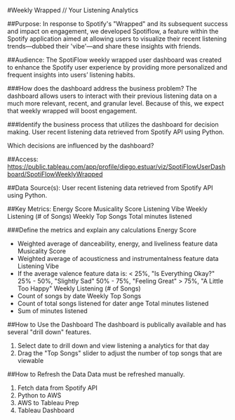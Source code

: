 #Weekly Wrapped // Your Listening Analytics

##Purpose:
In response to Spotify's "Wrapped" and its subsequent success and impact on engagement, we developed Spotiflow, a feature within the Spotify application aimed at allowing users to visualize their recent listening trends—dubbed their 'vibe'—and share these insights with friends.

##Audience:
The SpotiFlow weekly wrapped user dashboard was created to enhance the Spotify user experience by providing more personalized and frequent insights into users’ listening habits.

###How does the dashboard address the business problem?
The dashboard allows users to interact with their previous listening data on a much more relevant, recent, and granular level. Because of this, we expect that weekly wrapped will boost engagement. 

###Identify the business process that utilizes the dashboard for decision making.
User recent listening data retrieved from Spotify API using Python.

Which decisions are influenced by the dashboard?


##Access:
https://public.tableau.com/app/profile/diego.estuar/viz/SpotiFlowUserDashboard/SpotiFlowWeeklyWrapped

##Data Source(s):
User recent listening data retrieved from Spotify API using Python.

##Key Metrics:
Energy Score
Musicality Score
Listening Vibe
Weekly Listening (# of Songs)
Weekly Top Songs
Total minutes listened

###Define the metrics and explain any calculations
Energy Score
  - Weighted average of danceability, energy, and liveliness feature data
Musicality Score
  - Weighted average of acousticness and instrumentalness feature  data
Listening Vibe
  - If the average valence feature data is:
        < 25%, "Is Everything Okay?"
        25% - 50%, "Slightly Sad"
        50% - 75%, "Feeling Great"
        > 75%, "A Little Too Happy"
Weekly Listening (# of Songs)
  - Count of songs by date
Weekly Top Songs
  - Count of total songs listened for dater ange
Total minutes listened
  - Sum of minutes listened
    
##How to Use the Dashboard
The dashboard is publically available and has several "drill down" features.
1. Select date to drill down and view listening a analytics for that day
2. Drag the "Top Songs" slider to adjust the number of top songs that are viewable

##How to Refresh the Data
Data must be refreshed manually.
1. Fetch data from Spotify API
2. Python to AWS
3. AWS to Tableau Prep
4. Tableau Dashboard
